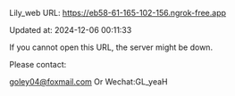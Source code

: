 Lily_web URL: https://eb58-61-165-102-156.ngrok-free.app

Updated at: 2024-12-06 00:11:33

If you cannot open this URL, the server might be down.

Please contact: 

goley04@foxmail.com Or Wechat:GL_yeaH